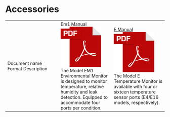 # Accessories

<table>
<colgroup>
<col width="33%" />
<col width="33%" />
<col width="33%" />
</colgroup>
<tbody>
<tr class="odd">
<td align="left">Document name
Format
Description</td>
<td align="left">Em1 Manual
<img src="attachments/16482364/16679068.png" />
The Model EM1 Environmental Monitor is designed to monitor temperature, relative humidity and leak detection. Equipped to accommodate four ports per condition.</td>
<td align="left"><a href="attachments/16482364/16679109.pdf">E Manual</a>
<img src="attachments/16482364/16679068.png" />
The Model E Temperature Monitor is available with four or sixteen temperature sensor ports (E4/E16 models, respectively).</td>
</tr>
</tbody>
</table>


